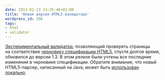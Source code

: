 ```yaml
---
date: 2011-01-13 13:35:46+03:00
title: 'Новая версия HTML5-валидатора'
wordpress_id: 296
tags:
- html
- validator
---
```


[Экспериментальный валидатор][1], позволяющий проверять страницы на соответствие [черновику спецификации HTML5][2], спустя долгое время, обновился до версии 1.3. В этом релизе были учтены все последние изменения в черновике спецификации. Обратите внимание, что новый HTML5-парсер, написанный на Java, может быть [использован локально][3].

[1]: http://validator.nu/
[2]: http://developers.whatwg.org/
[3]: http://about.validator.nu/htmlparser/
